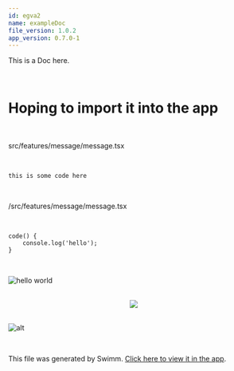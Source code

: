 ```yaml
---
id: egva2
name: exampleDoc
file_version: 1.0.2
app_version: 0.7.0-1
---
```


This is a Doc here. 

<br/>

# Hoping to import it into the app

<br/>

src/features/message/message.tsx 

<br/>

`this is some code here`

<br/>

/src/features/message/message.tsx

<br/>

```
code() {
    console.log('hello');
}
```

<br/>

![](src/icons/day.png "hello world")

<br/>

<div align="center"><img src="https://firebasestorage.googleapis.com/v0/b/swimm-dev-content/o/repositories%2FZ2l0aHViJTNBJTNBc3Rva2Utd2VhdGhlciUzQSUzQUFkZGllQ29oZW4%3D%2F2e57886d-4768-4d07-9002-f0676e8dec51.png?alt=media&token=47f34199-32d0-464a-a718-aff4a3fcae87" style="width:'undefined%'"/></div>

<br/>

![alt](https://organicfeeds.com/wp-content/uploads/2021/03/How-To-Raise-A-Baby-Duck-scaled-1.jpg "ahh")

<br/>

This file was generated by Swimm. [Click here to view it in the app](http://localhost:5000/repos/Z2l0aHViJTNBJTNBc3Rva2Utd2VhdGhlciUzQSUzQUFkZGllQ29oZW4=/docs/egva2).